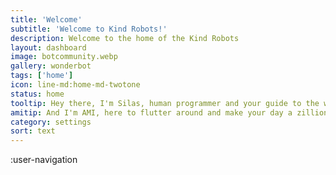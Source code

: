 ```yaml
---
title: 'Welcome'
subtitle: 'Welcome to Kind Robots!'
description: Welcome to the home of the Kind Robots
layout: dashboard
image: botcommunity.webp
gallery: wonderbot
tags: ['home']
icon: line-md:home-md-twotone
status: home
tooltip: Hey there, I'm Silas, human programmer and your guide to the whimsical world of Kind Robots.
amitip: And I'm AMI, here to flutter around and make your day a zillion times better! Mosquitos beware—we're coming for ya!
category: settings
sort: text
---
```


:user-navigation
